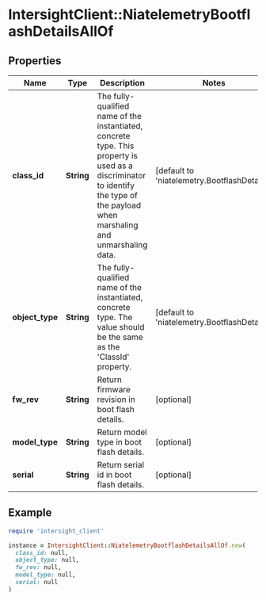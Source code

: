 # IntersightClient::NiatelemetryBootflashDetailsAllOf

## Properties

| Name | Type | Description | Notes |
| ---- | ---- | ----------- | ----- |
| **class_id** | **String** | The fully-qualified name of the instantiated, concrete type. This property is used as a discriminator to identify the type of the payload when marshaling and unmarshaling data. | [default to &#39;niatelemetry.BootflashDetails&#39;] |
| **object_type** | **String** | The fully-qualified name of the instantiated, concrete type. The value should be the same as the &#39;ClassId&#39; property. | [default to &#39;niatelemetry.BootflashDetails&#39;] |
| **fw_rev** | **String** | Return firmware revision in boot flash details. | [optional] |
| **model_type** | **String** | Return model type in boot flash details. | [optional] |
| **serial** | **String** | Return serial id in boot flash details. | [optional] |

## Example

```ruby
require 'intersight_client'

instance = IntersightClient::NiatelemetryBootflashDetailsAllOf.new(
  class_id: null,
  object_type: null,
  fw_rev: null,
  model_type: null,
  serial: null
)
```


